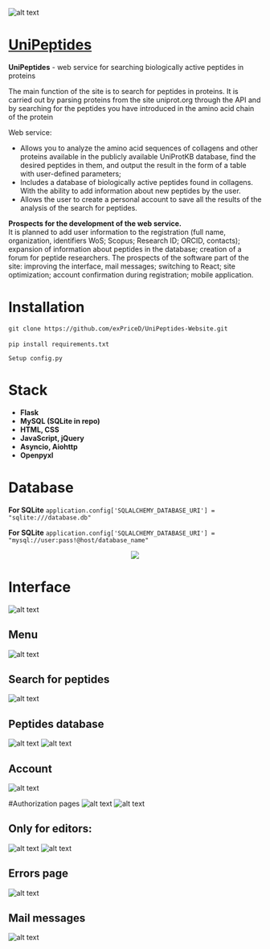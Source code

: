![alt text](https://github.com/exPriceD/UniPeptides-PyQt-App/blob/master/static/images/logo_for_readme.png)
# [UniPeptides](https://unipeptides.ru)
**UniPeptides** - web service for searching biologically active peptides in proteins

The main function of the site is to search for peptides in proteins. It is carried out by parsing proteins from the site uniprot.org through the API and by searching for the peptides you have introduced in the amino acid chain of the protein

Web service:
+ Allows you to analyze the amino acid sequences of collagens and other proteins available in the publicly available UniProtKB database, find the desired peptides in them, and output the result in the form of a table with user-defined parameters;
+ Includes a database of biologically active peptides found in collagens. With the ability to add information about new peptides by the user.
+ Allows the user to create a personal account to save all the results of the analysis of the search for peptides.

**Prospects for the development of the web service.**\
It is planned to add user information to the registration (full name, organization, identifiers WoS; Scopus; Research ID; ORCID, contacts); expansion of information about peptides in the database; creation of a forum for peptide researchers. The prospects of the software part of the site: improving the interface, mail messages; switching to React; site optimization; account confirmation during registration; mobile application.

# Installation
`git clone https://github.com/exPriceD/UniPeptides-Website.git`\
\
`pip install requirements.txt`

`Setup config.py`

# Stack
- **Flask**
- **MySQL (SQLite in repo)**
- **HTML, CSS**
- **JavaScript, jQuery**
- **Asyncio, Aiohttp**
- **Openpyxl**

# Database

**For SQLite** `application.config['SQLALCHEMY_DATABASE_URI'] = "sqlite:///database.db"`

**For SQLite** `application.config['SQLALCHEMY_DATABASE_URI'] = "mysql://user:pass!@host/database_name"`


<p align="center">
  <img src="https://github.com/exPriceD/UniPeptides-Website/blob/master/static/images/database.drawio.svg"/>
</p>

# Interface
![alt text](https://github.com/exPriceD/UniPeptides-Website/blob/master/static/images/prew.png)

## Menu
![alt text](https://github.com/exPriceD/UniPeptides-Website/blob/master/static/images/menu.png)

## Search for peptides
![alt text](https://github.com/exPriceD/UniPeptides-Website/blob/master/static/images/search.png)

## Peptides database
![alt text](https://github.com/exPriceD/UniPeptides-Website/blob/master/static/images/database.png)
![alt text](https://github.com/exPriceD/UniPeptides-Website/blob/master/static/images/add_form.png)

## Account
![alt text](https://github.com/exPriceD/UniPeptides-Website/blob/master/static/images/account.png)

#Authorization pages
![alt text](https://github.com/exPriceD/UniPeptides-Website/blob/master/static/images/login.png)
![alt text](https://github.com/exPriceD/UniPeptides-Website/blob/master/static/images/register.png)

## Only for editors:
![alt text](https://github.com/exPriceD/UniPeptides-Website/blob/master/static/images/panel_db.png)
![alt text](https://github.com/exPriceD/UniPeptides-Website/blob/master/static/images/panel_req.png)

## Errors page
![alt text](https://github.com/exPriceD/UniPeptides-Website/blob/master/static/images/errors.png)

## Mail messages
![alt text](https://github.com/exPriceD/UniPeptides-Website/blob/master/static/images/mail.png)
